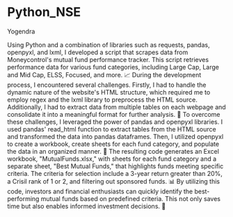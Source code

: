 # Python_NSE
Yogendra

Using Python and a combination of libraries such as requests, pandas, openpyxl, and lxml, I developed a script that scrapes data from Moneycontrol's mutual 
fund performance tracker. This script retrieves performance data for various fund categories, including Large Cap, Large and Mid Cap, ELSS, Focused, and more. 📈
During the development process, I encountered several challenges. Firstly, I had to handle the dynamic nature of the website's HTML structure, which required 
me to employ regex and the lxml library to preprocess the HTML source. Additionally, I had to extract data from multiple tables on each webpage and consolidate 
it into a meaningful format for further analysis. 🧩
To overcome these challenges, I leveraged the power of pandas and openpyxl libraries. I used pandas' read_html function to extract tables from the 
HTML source and transformed the data into pandas dataframes. Then, I utilized openpyxl to create a workbook, create sheets for each fund category, 
and populate the data in an organized manner. 💪
The resulting code generates an Excel workbook, "MutualFunds.xlsx," with sheets for each fund category and a separate sheet, "Best Mutual Funds," 
that highlights funds meeting specific criteria. The criteria for selection include a 3-year return greater than 20%, a Crisil rank of 1 or 2, and
filtering out sponsored funds. 📊
By utilizing this code, investors and financial enthusiasts can quickly identify the best-performing mutual funds based on predefined criteria. 
This not only saves time but also enables informed investment decisions. 💼
